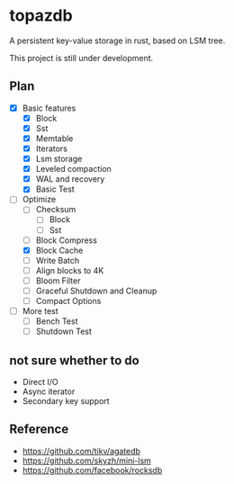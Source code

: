 # topazdb
A persistent key-value storage in rust, based on LSM tree.

This project is still under development.

## Plan
- [x] Basic features
  - [x] Block
  - [x] Sst
  - [x] Memtable
  - [x] Iterators
  - [x] Lsm storage
  - [x] Leveled compaction
  - [x] WAL and recovery
  - [X] Basic Test
- [ ] Optimize
  - [ ] Checksum
    - [ ] Block
    - [ ] Sst 
  - [ ] Block Compress 
  - [x] Block Cache
  - [ ] Write Batch
  - [ ] Align blocks to 4K 
  - [ ] Bloom Filter
  - [ ] Graceful Shutdown and Cleanup
  - [ ] Compact Options
- [ ] More test
  - [ ] Bench Test
  - [ ] Shutdown Test

## not sure whether to do
- Direct I/O
- Async iterator
- Secondary key support 

## Reference
- https://github.com/tikv/agatedb
- https://github.com/skyzh/mini-lsm
- https://github.com/facebook/rocksdb